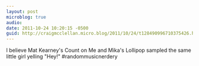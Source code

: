 ```yaml
---
layout: post
microblog: true
audio: 
date: 2011-10-24 10:20:15 -0500
guid: http://craigmcclellan.micro.blog/2011/10/24/t128490996710375426.html
---
```

I believe Mat Kearney's Count on Me and Mika's Lollipop sampled the same little girl yelling "Hey!" #randommusicnerdery
